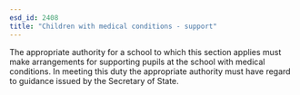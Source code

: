 ```yaml
---
esd_id: 2408
title: "Children with medical conditions - support"
---
```


The appropriate authority for a school to which this section applies must make arrangements for supporting pupils at the school with medical conditions.  In meeting this duty the appropriate authority must have regard to guidance issued by the Secretary of State.

